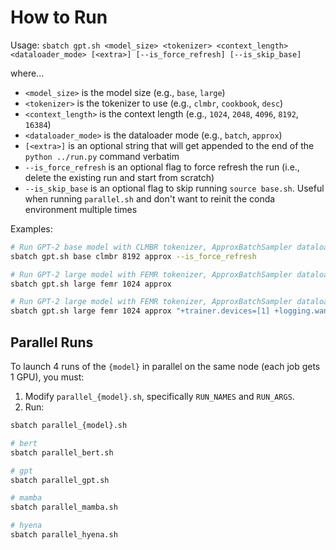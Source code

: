 # How to Run

Usage: `sbatch gpt.sh <model_size> <tokenizer> <context_length> <dataloader_mode> [<extra>] [--is_force_refresh] [--is_skip_base]`

where...
- `<model_size>` is the model size (e.g., `base`, `large`)
- `<tokenizer>` is the tokenizer to use (e.g., `clmbr`, `cookbook`, `desc`)
- `<context_length>` is the context length (e.g., `1024`, `2048`, `4096`, `8192`, `16384`)
- `<dataloader_mode>` is the dataloader mode (e.g., `batch`, `approx`)
- `[<extra>]` is an optional string that will get appended to the end of the `python ../run.py` command verbatim
- `--is_force_refresh` is an optional flag to force refresh the run (i.e., delete the existing run and start from scratch)
- `--is_skip_base` is an optional flag to skip running `source base.sh`. Useful when running `parallel.sh` and don't want to reinit the conda environment multiple times

Examples:

```bash
# Run GPT-2 base model with CLMBR tokenizer, ApproxBatchSampler dataloader, and 8192 context length; force train from scratch and not resume prior run (even if exists)
sbatch gpt.sh base clmbr 8192 approx --is_force_refresh

# Run GPT-2 large model with FEMR tokenizer, ApproxBatchSampler dataloader, and 1024 context length; resume prior run if exists
sbatch gpt.sh large femr 1024 approx

# Run GPT-2 large model with FEMR tokenizer, ApproxBatchSampler dataloader, and 1024 context length; resume prior run if exists; overwrite the default device assignment to GPU 1; give wandb run a name of `custom`
sbatch gpt.sh large femr 1024 approx "+trainer.devices=[1] +logging.wandb.name=custom"
```

## Parallel Runs

To launch 4 runs of the `{model}` in parallel on the same node (each job gets 1 GPU), you must:

1. Modify `parallel_{model}.sh`, specifically `RUN_NAMES` and `RUN_ARGS`.
2. Run:

```bash
sbatch parallel_{model}.sh

# bert
sbatch parallel_bert.sh

# gpt
sbatch parallel_gpt.sh

# mamba
sbatch parallel_mamba.sh

# hyena
sbatch parallel_hyena.sh
```
